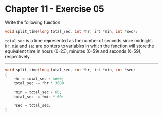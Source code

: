 # Chapter 11 - Exercise 05

Write the following function

```C
void split_time(long total_sec, int *hr, int *min, int *sec);
```

`total_sec` is a time represented as the number of seconds since midnight.
`hr`, `min` and `sec` are pointers to variables in which the function will store
the equivalent time in hours (0-23), minutes (0-59) and seconds (0-59),
respectively.


---

```C
void split_time(long total_sec, int *hr, int *min, int *sec)
{
    *hr = total_sec / 3600;
    total_sec -= *hr * 3600;

    *min = total_sec / 60;
    total_sec -= *min * 60;

    *sec = total_sec;
}
```
